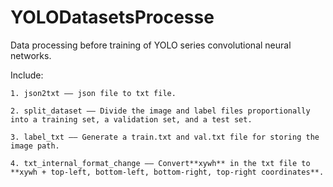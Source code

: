 # YOLODatasetsProcesse

Data processing before training of YOLO series convolutional neural networks. 

Include: 

    1. json2txt —— json file to txt file.

    2. split_dataset —— Divide the image and label files proportionally into a training set, a validation set, and a test set.

    3. label_txt —— Generate a train.txt and val.txt file for storing the image path.

    4. txt_internal_format_change —— Convert**xywh** in the txt file to **xywh + top-left, bottom-left, bottom-right, top-right coordinates**.
